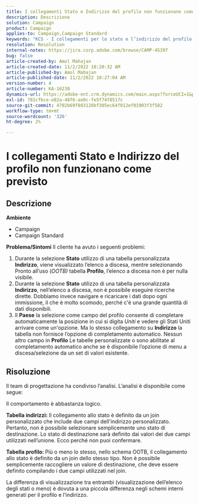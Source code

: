 ```yaml
---
title: I collegamenti Stato e Indirizzo del profilo non funzionano come previsto
description: Descrizione
solution: Campaign
product: Campaign
applies-to: Campaign,Campaign Standard
keywords: "KCS - I collegamenti per lo stato e l’indirizzo del profilo non funzionano come previsto"
resolution: Resolution
internal-notes: https://jira.corp.adobe.com/browse/CAMP-45397
bug: false
article-created-by: Amol Mahajan
article-created-date: 11/2/2022 10:20:32 AM
article-published-by: Amol Mahajan
article-published-date: 11/2/2022 10:27:04 AM
version-number: 4
article-number: KA-16230
dynamics-url: https://adobe-ent.crm.dynamics.com/main.aspx?forceUCI=1&pagetype=entityrecord&etn=knowledgearticle&id=941642f7-975a-ed11-9561-6045bd006a22
exl-id: 781cfbce-e82a-48f6-ae0c-fe5f74f8517c
source-git-commit: 4702b69f883128bf305ec64f012ef01903f3f582
workflow-type: tm+mt
source-wordcount: '326'
ht-degree: 2%

---
```


# I collegamenti Stato e Indirizzo del profilo non funzionano come previsto

## Descrizione

<b>Ambiente</b>
- Campaign
- Campaign Standard

<b>Problema/Sintomi</b>
Il cliente ha avuto i seguenti problemi:

1. Durante la selezione <b>Stato</b> utilizzo di una tabella personalizzata <b>Indirizzo</b>, viene visualizzato l’elenco a discesa, mentre selezionando Pronto all’uso (*OOTB)* tabella <b>Profilo</b>, l’elenco a discesa non è per nulla visibile.
2. Durante la selezione <b>Stato</b> utilizzo di una tabella personalizzata <b>Indirizzo</b>, nell’elenco a discesa, non è possibile eseguire ricerche dirette. Dobbiamo invece navigare e ricaricare i dati dopo ogni immissione, il che è molto scomodo, perché c&#39;è una grande quantità di dati disponibili.
3. Il <b>Paese</b> la selezione come campo del profilo consente di completare automaticamente la posizione in cui si digita *Uniti* e vedere gli Stati Uniti arrivare come un&#39;opzione. Ma lo stesso collegamento su <b>Indirizzo</b> la tabella non fornisce l’opzione di completamento automatico. Nessun altro campo in <b>Profilo</b> Le tabelle personalizzate o sono abilitate al completamento automatico anche se è disponibile l’opzione di menu a discesa/selezione da un set di valori esistente.



## Risoluzione


Il team di progettazione ha condiviso l’analisi. L’analisi è disponibile come segue:

Il comportamento è abbastanza logico.

<b>Tabella indirizzi: </b>Il collegamento allo stato è definito da un join personalizzato che include due campi dell&#39;indirizzo personalizzato. Pertanto, non è possibile selezionare semplicemente uno stato di destinazione.
Lo stato di destinazione sarà definito dai valori dei due campi utilizzati nell’unione. Ecco perché non puoi confermare.

<b>Tabella profilo: </b>Più o meno lo stesso, nello schema OOTB, il collegamento allo stato è definito da un join dello stesso tipo. Non è possibile semplicemente raccogliere un valore di destinazione, che deve essere definito compilando i due campi utilizzati nel join.

La differenza di visualizzazione tra entrambi (visualizzazione dell’elenco degli stati o meno) è dovuta a una piccola differenza negli schemi interni generati per il profilo e l’indirizzo.
